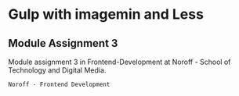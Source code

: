 # Gulp with imagemin and Less

## Module Assignment 3

Module assignment 3 in Frontend-Development at Noroff - School of Technology and Digital Media.

```
Noroff - Frontend Development
```
